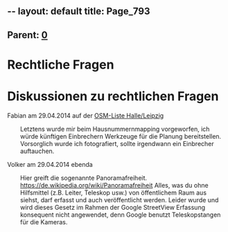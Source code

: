 --
layout: default
title: Page_793
---

## Parent: [0](Page_0)

# Rechtliche Fragen

<h1>Diskussionen zu rechtlichen Fragen</h1>
Fabian am 29.04.2014 auf der <a href="http://lists.openstreetmap.de/mailman/listinfo/halleipzig">OSM-Liste Halle/Leipzig</a>
<p style="padding-left: 30px;">Letztens wurde mir beim Hausnummernmapping vorgeworfen, ich würde künftigen Einbrechern Werkzeuge für die Planung bereitstellen. Vorsorglich wurde ich fotografiert, sollte irgendwann ein Einbrecher auftauchen.</p>
Volker am 29.04.2014 ebenda
<p style="padding-left: 30px;">Hier greift die sogenannte Panoramafreiheit. <a class="moz-txt-link-freetext" href="https://de.wikipedia.org/wiki/Panoramafreiheit">https://de.wikipedia.org/wiki/Panoramafreiheit</a>
Alles, was du ohne Hilfsmittel (z.B. Leiter, Teleskop usw.) von öffentlichem Raum aus siehst, darf erfasst und auch veröffentlicht werden. Leider wurde und wird dieses Gesetz im Rahmen der Google StreetView Erfassung konsequent nicht angewendet, denn Google benutzt Teleskopstangen für die Kameras.</p>

